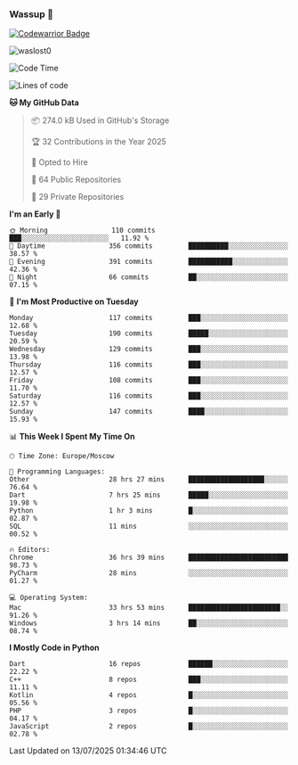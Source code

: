 ### Wassup 👋

[![Codewarrior Badge](https://www.codewars.com/users/waslost/badges/small)](https://www.codewars.com/users/waslost)

<p align="left"> <img src="https://komarev.com/ghpvc/?username=waslost0" alt="waslost0" /></p>

<!--START_SECTION:waka-->
![Code Time](http://img.shields.io/badge/Code%20Time-5%2C932%20hrs%2030%20mins-blue)

![Lines of code](https://img.shields.io/badge/From%20Hello%20World%20I%27ve%20Written-1.5%20million%20lines%20of%20code-blue)

**🐱 My GitHub Data** 

> 📦 274.0 kB Used in GitHub's Storage 
 > 
> 🏆 32 Contributions in the Year 2025
 > 
> 💼 Opted to Hire
 > 
> 📜 64 Public Repositories 
 > 
> 🔑 29 Private Repositories 
 > 
**I'm an Early 🐤** 

```text
🌞 Morning                110 commits         ███░░░░░░░░░░░░░░░░░░░░░░   11.92 % 
🌆 Daytime                356 commits         ██████████░░░░░░░░░░░░░░░   38.57 % 
🌃 Evening                391 commits         ███████████░░░░░░░░░░░░░░   42.36 % 
🌙 Night                  66 commits          ██░░░░░░░░░░░░░░░░░░░░░░░   07.15 % 
```
📅 **I'm Most Productive on Tuesday** 

```text
Monday                   117 commits         ███░░░░░░░░░░░░░░░░░░░░░░   12.68 % 
Tuesday                  190 commits         █████░░░░░░░░░░░░░░░░░░░░   20.59 % 
Wednesday                129 commits         ███░░░░░░░░░░░░░░░░░░░░░░   13.98 % 
Thursday                 116 commits         ███░░░░░░░░░░░░░░░░░░░░░░   12.57 % 
Friday                   108 commits         ███░░░░░░░░░░░░░░░░░░░░░░   11.70 % 
Saturday                 116 commits         ███░░░░░░░░░░░░░░░░░░░░░░   12.57 % 
Sunday                   147 commits         ████░░░░░░░░░░░░░░░░░░░░░   15.93 % 
```


📊 **This Week I Spent My Time On** 

```text
🕑︎ Time Zone: Europe/Moscow

💬 Programming Languages: 
Other                    28 hrs 27 mins      ███████████████████░░░░░░   76.64 % 
Dart                     7 hrs 25 mins       █████░░░░░░░░░░░░░░░░░░░░   19.98 % 
Python                   1 hr 3 mins         █░░░░░░░░░░░░░░░░░░░░░░░░   02.87 % 
SQL                      11 mins             ░░░░░░░░░░░░░░░░░░░░░░░░░   00.52 % 

🔥 Editors: 
Chrome                   36 hrs 39 mins      █████████████████████████   98.73 % 
PyCharm                  28 mins             ░░░░░░░░░░░░░░░░░░░░░░░░░   01.27 % 

💻 Operating System: 
Mac                      33 hrs 53 mins      ███████████████████████░░   91.26 % 
Windows                  3 hrs 14 mins       ██░░░░░░░░░░░░░░░░░░░░░░░   08.74 % 
```

**I Mostly Code in Python** 

```text
Dart                     16 repos            ██████░░░░░░░░░░░░░░░░░░░   22.22 % 
C++                      8 repos             ███░░░░░░░░░░░░░░░░░░░░░░   11.11 % 
Kotlin                   4 repos             █░░░░░░░░░░░░░░░░░░░░░░░░   05.56 % 
PHP                      3 repos             █░░░░░░░░░░░░░░░░░░░░░░░░   04.17 % 
JavaScript               2 repos             █░░░░░░░░░░░░░░░░░░░░░░░░   02.78 % 
```




 Last Updated on 13/07/2025 01:34:46 UTC
<!--END_SECTION:waka-->

